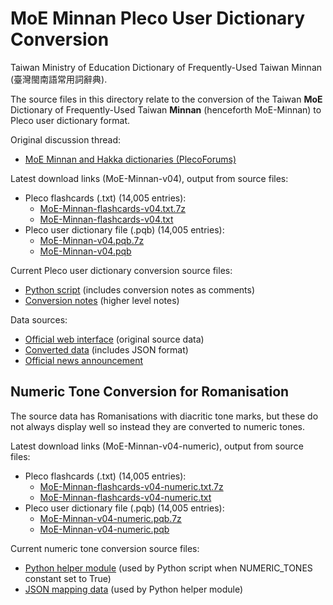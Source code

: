 # MoE Minnan Pleco User Dictionary Conversion
Taiwan Ministry of Education Dictionary of Frequently-Used Taiwan Minnan (臺灣閩南語常用詞辭典).

The source files in this directory relate to the conversion of the Taiwan **MoE** Dictionary of Frequently-Used Taiwan **Minnan** (henceforth MoE-Minnan) to Pleco user dictionary format.

Original discussion thread:
* [MoE Minnan and Hakka dictionaries (PlecoForums)](http://www.plecoforums.com/threads/moe-minnan-and-hakka-dictionaries.4938/)

Latest download links (MoE-Minnan-v04), output from source files:
* Pleco flashcards (.txt) (14,005 entries):
  * [MoE-Minnan-flashcards-v04.txt.7z](https://www.dropbox.com/s/96oalq272vw525c/MoE-Minnan-flashcards-v04.txt.7z?dl=0)
  * [MoE-Minnan-flashcards-v04.txt](https://www.mediafire.com/?a6qkqa2a5e4r018)
* Pleco user dictionary file (.pqb) (14,005 entries): 
  * [MoE-Minnan-v04.pqb.7z](https://www.dropbox.com/s/7qhj2sqys80v0j1/MoE-Minnan-v04.pqb.7z?dl=0)
  * [MoE-Minnan-v04.pqb](https://www.mediafire.com/?hsxt81fx69auz8z)

Current Pleco user dictionary conversion source files:
* [Python script](MoE-Minnan-Pleco-Conversion.py) (includes conversion notes as comments)
* [Conversion notes](MoE-Minnan-Pleco-Conversion.txt) (higher level notes)

Data sources:
* [Official web interface](http://twblg.dict.edu.tw/) (original source data)
* [Converted data](https://github.com/g0v/moedict-data-twblg/) (includes JSON format)
* [Official news announcement](http://english.moe.gov.tw/ct.asp?xItem=14785&ctNode=11446&mp=1)

## Numeric Tone Conversion for Romanisation
The source data has Romanisations with diacritic tone marks, but these do not always display well so instead they are converted to numeric tones.

Latest download links (MoE-Minnan-v04-numeric), output from source files:
* Pleco flashcards (.txt) (14,005 entries):
  * [MoE-Minnan-flashcards-v04-numeric.txt.7z](https://www.dropbox.com/s/yyqkg343zuhzjna/MoE-Minnan-flashcards-v04-numeric.txt.7z?dl=0)
  * [MoE-Minnan-flashcards-v04-numeric.txt](http://www.mediafire.com/download/l3ij3xv8zg8tkwg/MoE-Minnan-flashcards-v04-numeric.txt)
* Pleco user dictionary file (.pqb) (14,005 entries): 
  * [MoE-Minnan-v04-numeric.pqb.7z](https://www.dropbox.com/s/gvve2578zi82cyj/MoE-Minnan-v04-numeric.pqb.7z?dl=0)
  * [MoE-Minnan-v04-numeric.pqb](https://www.mediafire.com/?l82x99c26ncgdqv)

Current numeric tone conversion source files:
* [Python helper module](TWRomanisation.py) (used by Python script when NUMERIC_TONES constant set to True)
* [JSON mapping data](Romanisation-tones.json) (used by Python helper module)

